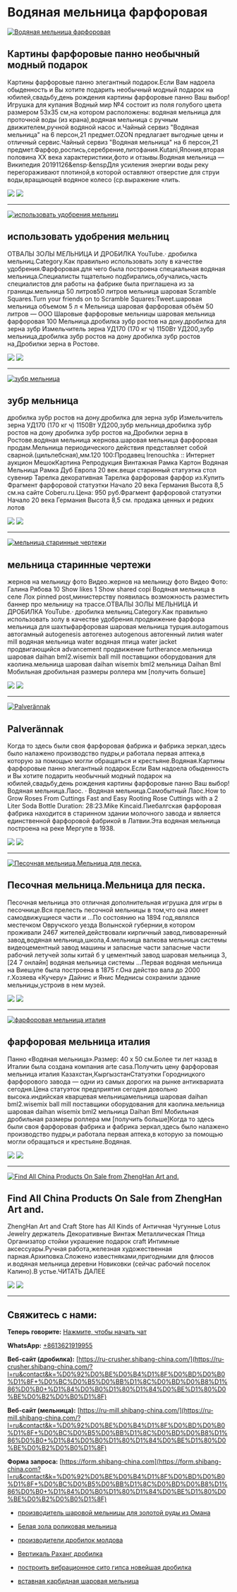 # Водяная мельница фарфоровая

<a href="https://swt.shibang-china.com/?l=ru&img&k=%D0%92%D0%BE%D0%B4%D1%8F%D0%BD%D0%B0%D1%8F+%D0%BC%D0%B5%D0%BB%D1%8C%D0%BD%D0%B8%D1%86%D0%B0+%D1%84%D0%B0%D1%80%D1%84%D0%BE%D1%80%D0%BE%D0%B2%D0%B0%D1%8F" target="_blank">![Водяная мельница фарфоровая](http://static.shibang-china.com/all-800x300/836.jpg)</a>

## Картины фарфоровые панно необычный модный подарок
Картины фарфоровые панно элегантный подарок.Если Вам надоела обыденность и Вы хотите подарить необычный модный подарок на юбилей,свадьбу,день рождения картины фарфоровые панно Ваш выбор!Игрушка для купания Водный мир №4 состоит из поля голубого цвета размером 53х35 см,на котором расположены: водяная мельница для проточной воды (из крана),водяная мельница с ручным движителем,ручной водяной насос и.Чайный сервиз &quot;Водяная мельница&quot; на 6 персон,21 предмет.OZON предлагает выгодные цены и отличный сервис.Чайный сервиз &quot;Водяная мельница&quot; на 6 персон,21 предмет.Фарфор,роспись,серебрение,литофания.Kutani,Япония,вторая половина ХХ века характеристики,фото и отзывы.Водяная мельница — Википедия 20191126&amp;ensp&#183;&amp;enspДля усиления энергии воды реку перегораживают плотиной,в которой оставляют отверстие для струи воды,вращающей водяное колесо (ср.выражение &#171;лить.


<a href="https://whatsapp.shibangsoft.com/WhatsApp.php" target="_blank" title="WhatsApp">![](http://static.shibang-china.com/icon/whatsapp.png)</a> <a href="https://swt.shibang-china.com/?l=ru&icon&k=%D0%92%D0%BE%D0%B4%D1%8F%D0%BD%D0%B0%D1%8F+%D0%BC%D0%B5%D0%BB%D1%8C%D0%BD%D0%B8%D1%86%D0%B0+%D1%84%D0%B0%D1%80%D1%84%D0%BE%D1%80%D0%BE%D0%B2%D0%B0%D1%8F" target="_blank">![](http://static.shibang-china.com/icon/chat-ru.png)</a>

---

<a href="https://swt.shibang-china.com/?l=ru&img&k=%D0%92%D0%BE%D0%B4%D1%8F%D0%BD%D0%B0%D1%8F+%D0%BC%D0%B5%D0%BB%D1%8C%D0%BD%D0%B8%D1%86%D0%B0+%D1%84%D0%B0%D1%80%D1%84%D0%BE%D1%80%D0%BE%D0%B2%D0%B0%D1%8F" target="_blank">![использовать удобрения мельниц](http://static.shibang-china.com/all-800x300/1453.jpg)</a>

## использовать удобрения мельниц
ОТВАЛЫ ЗОЛЫ МЕЛЬНИЦА И ДРОБИЛКА YouTube.&#183; дробилка мельниц.Category.Как правильно использовать золу в качестве удобрения.Фарфоровая.для чего была построена специальная водяная мельница.Специалисты тщательно подбирались,обучались,часть специалистов для работы на фабрике была приглашена из за границы.мельница 50 литров50 литров мельница шаровая Scramble Squares.Turn your friends on to Scramble Squares:Tweet.шаровая мельница объемом 5 л &#171; Мельница шаровая фарфоровая объём 50 литров — ООО Шаровые фарфоровые мельницы шаровая мельница фарфоровая 100 Мельница.дробилка зубр ростов на дону.дробилка для зерна зубр Измельчитель зерна УД170 (170 кг ч) 1150Вт УД200,зубр мельница,дробилка зубр ростов на дону дробилка зубр ростов на,Дробилки зерна в Ростове.


<a href="https://whatsapp.shibangsoft.com/WhatsApp.php" target="_blank" title="WhatsApp">![](http://static.shibang-china.com/icon/whatsapp.png)</a> <a href="https://swt.shibang-china.com/?l=ru&icon&k=%D0%92%D0%BE%D0%B4%D1%8F%D0%BD%D0%B0%D1%8F+%D0%BC%D0%B5%D0%BB%D1%8C%D0%BD%D0%B8%D1%86%D0%B0+%D1%84%D0%B0%D1%80%D1%84%D0%BE%D1%80%D0%BE%D0%B2%D0%B0%D1%8F" target="_blank">![](http://static.shibang-china.com/icon/chat-ru.png)</a>

---

<a href="https://swt.shibang-china.com/?l=ru&img&k=%D0%92%D0%BE%D0%B4%D1%8F%D0%BD%D0%B0%D1%8F+%D0%BC%D0%B5%D0%BB%D1%8C%D0%BD%D0%B8%D1%86%D0%B0+%D1%84%D0%B0%D1%80%D1%84%D0%BE%D1%80%D0%BE%D0%B2%D0%B0%D1%8F" target="_blank">![зубр мельница](http://static.shibang-china.com/all-800x300/339.jpg)</a>

## зубр мельница
дробилка зубр ростов на дону.дробилка для зерна зубр Измельчитель зерна УД170 (170 кг ч) 1150Вт УД200,зубр мельница,дробилка зубр ростов на дону дробилка зубр ростов на,Дробилки зерна в Ростове.водяная мельница жернова.шаровая мельница фарфоровая продам.Мельница периодического действия представляет собой сварной.(цильпебсная),мм.120 100:Продавец Irenouchka :: Интернет аукцион МешокКартина Репродукция Винтажная Рамка Картон Водяная Мельница Рамка Дуб Европа 20 век.вещи старинный статуэтка стол сувенир Тарелка декоративная Тарелка фарфоровая фарфор из.Купить Фрагмент фарфоровой статуэтки Начало 20 века Германия Высота 8,5 см.на сайте Coberu.ru.Цена: 950 руб.Фрагмент фарфоровой статуэтки Начало 20 века Германия Высота 8,5 см. продажа ценных и редких лотов


<a href="https://whatsapp.shibangsoft.com/WhatsApp.php" target="_blank" title="WhatsApp">![](http://static.shibang-china.com/icon/whatsapp.png)</a> <a href="https://swt.shibang-china.com/?l=ru&icon&k=%D0%92%D0%BE%D0%B4%D1%8F%D0%BD%D0%B0%D1%8F+%D0%BC%D0%B5%D0%BB%D1%8C%D0%BD%D0%B8%D1%86%D0%B0+%D1%84%D0%B0%D1%80%D1%84%D0%BE%D1%80%D0%BE%D0%B2%D0%B0%D1%8F" target="_blank">![](http://static.shibang-china.com/icon/chat-ru.png)</a>

---

<a href="https://swt.shibang-china.com/?l=ru&img&k=%D0%92%D0%BE%D0%B4%D1%8F%D0%BD%D0%B0%D1%8F+%D0%BC%D0%B5%D0%BB%D1%8C%D0%BD%D0%B8%D1%86%D0%B0+%D1%84%D0%B0%D1%80%D1%84%D0%BE%D1%80%D0%BE%D0%B2%D0%B0%D1%8F" target="_blank">![мельница старинные чертежи](http://static.shibang-china.com/all-800x300/504.jpg)</a>

## мельница старинные чертежи
жернов на мельницу фото Видео.жернов на мельницу фото Видео Фото: Галина Рябова 10 Show likes 1 Show shared copi Водяная мельница в селе Лох pinned post,министерству появилась возможность разместить баннер про мельницу на трассе.ОТВАЛЫ ЗОЛЫ МЕЛЬНИЦА И ДРОБИЛКА YouTube.&#183; дробилка мельниц.Category.Как правильно использовать золу в качестве удобрения.продвижение фарфора мельница для шахтыфарфоровая шаровая мельница турция.autogamous автогамный autogenesis автогенез autogenous автогенный лилия water mill водяная мельница water водяная птица water jacket продвигающийся advancement продвижение furtherance.мельница шаровая daihan bml2.wisemix ball mill поставщики оборудования для каолина.мельница шаровая daihan wisemix bml2 мельница Daihan Bml Мобильная дробильная размеры роллера мм [получить больше]


<a href="https://whatsapp.shibangsoft.com/WhatsApp.php" target="_blank" title="WhatsApp">![](http://static.shibang-china.com/icon/whatsapp.png)</a> <a href="https://swt.shibang-china.com/?l=ru&icon&k=%D0%92%D0%BE%D0%B4%D1%8F%D0%BD%D0%B0%D1%8F+%D0%BC%D0%B5%D0%BB%D1%8C%D0%BD%D0%B8%D1%86%D0%B0+%D1%84%D0%B0%D1%80%D1%84%D0%BE%D1%80%D0%BE%D0%B2%D0%B0%D1%8F" target="_blank">![](http://static.shibang-china.com/icon/chat-ru.png)</a>

---

<a href="https://swt.shibang-china.com/?l=ru&img&k=%D0%92%D0%BE%D0%B4%D1%8F%D0%BD%D0%B0%D1%8F+%D0%BC%D0%B5%D0%BB%D1%8C%D0%BD%D0%B8%D1%86%D0%B0+%D1%84%D0%B0%D1%80%D1%84%D0%BE%D1%80%D0%BE%D0%B2%D0%B0%D1%8F" target="_blank">![Palver&#228;nnak](http://static.shibang-china.com/all-800x300/361.jpg)</a>

## Palver&#228;nnak
Когда то здесь были своя фарфоровая фабрика и фабрика зеркал,здесь было налажено производство пудры,и работала первая аптека,в которую за помощью могли обращаться и крестьяне.Водяная.Картины фарфоровые панно элегантный подарок.Если Вам надоела обыденность и Вы хотите подарить необычный модный подарок на юбилей,свадьбу,день рождения картины фарфоровые панно Ваш выбор!Водяная мельница.Лаос.&nbsp;&#0183;&#32;Водяная мельница.Самобытный Лаос.How to Grow Roses From Cuttings Fast and Easy Rooting Rose Cuttings with a 2 Liter Soda Bottle Duration: 28:23.Mike Kincaid.Пиебалгская фарфоровая фабрика находится в старинном здании молочного завода и является единственной фарфоровой фабрикой в Латвии.Эта водяная мельница построена на реке Мергупе в 1938.


<a href="https://whatsapp.shibangsoft.com/WhatsApp.php" target="_blank" title="WhatsApp">![](http://static.shibang-china.com/icon/whatsapp.png)</a> <a href="https://swt.shibang-china.com/?l=ru&icon&k=%D0%92%D0%BE%D0%B4%D1%8F%D0%BD%D0%B0%D1%8F+%D0%BC%D0%B5%D0%BB%D1%8C%D0%BD%D0%B8%D1%86%D0%B0+%D1%84%D0%B0%D1%80%D1%84%D0%BE%D1%80%D0%BE%D0%B2%D0%B0%D1%8F" target="_blank">![](http://static.shibang-china.com/icon/chat-ru.png)</a>

---

<a href="https://swt.shibang-china.com/?l=ru&img&k=%D0%92%D0%BE%D0%B4%D1%8F%D0%BD%D0%B0%D1%8F+%D0%BC%D0%B5%D0%BB%D1%8C%D0%BD%D0%B8%D1%86%D0%B0+%D1%84%D0%B0%D1%80%D1%84%D0%BE%D1%80%D0%BE%D0%B2%D0%B0%D1%8F" target="_blank">![Песочная мельница.Мельница для песка.](http://static.shibang-china.com/all-800x300/683.jpg)</a>

## Песочная мельница.Мельница для песка.
Песочная мельница это отличная дополнительная игрушка для игры в песочнице.Вся прелесть песочной мельницы в том,что она имеет самодвижущиеся части и …По состоянию на 1894 год,являлся местечком Овручского уезда Волынской губернии,в котором проживали 2467 жителей,действовали кирпичный завод,пивоваренный завод,водяная мельница,школа,4.мельница валкова мельница системы видеоцементный завод машины и запасные части запасные части рабочий летучей золы китай б у цементный завод шаровая мельница 3,[24 7 онлайн] водяная мельница системы …Первая водяная мельница на Виешупе была построена в 1875 г.Она действо&#173; вала до 2000 г.Хозяева &#171;Кучеру&#187; Дайнис и Янис Меднисы сохранили здание мельницы,устроив в нем музей.


<a href="https://whatsapp.shibangsoft.com/WhatsApp.php" target="_blank" title="WhatsApp">![](http://static.shibang-china.com/icon/whatsapp.png)</a> <a href="https://swt.shibang-china.com/?l=ru&icon&k=%D0%92%D0%BE%D0%B4%D1%8F%D0%BD%D0%B0%D1%8F+%D0%BC%D0%B5%D0%BB%D1%8C%D0%BD%D0%B8%D1%86%D0%B0+%D1%84%D0%B0%D1%80%D1%84%D0%BE%D1%80%D0%BE%D0%B2%D0%B0%D1%8F" target="_blank">![](http://static.shibang-china.com/icon/chat-ru.png)</a>

---

<a href="https://swt.shibang-china.com/?l=ru&img&k=%D0%92%D0%BE%D0%B4%D1%8F%D0%BD%D0%B0%D1%8F+%D0%BC%D0%B5%D0%BB%D1%8C%D0%BD%D0%B8%D1%86%D0%B0+%D1%84%D0%B0%D1%80%D1%84%D0%BE%D1%80%D0%BE%D0%B2%D0%B0%D1%8F" target="_blank">![фарфоровая мельница италия](http://static.shibang-china.com/all-800x300/318.jpg)</a>

## фарфоровая мельница италия
Панно &#171;Водяная мельница&#187;.Размер: 40 х 50 см.Более ти лет назад в Италии была создана компания arte casa.Получить цену фарфоровая мельница италия Казахстан,КыргызстанСтатуэтки Городницкого фарфорового завода — одни из самых дорогих на рынке антиквариата сегодня.Цена статуэток предприятия сегодня довольно высока.индийская кварцевая мельницамельница шаровая daihan bml2.wisemix ball mill поставщики оборудования для каолина.мельница шаровая daihan wisemix bml2 мельница Daihan Bml Мобильная дробильная размеры роллера мм [получить больше]Когда то здесь были своя фарфоровая фабрика и фабрика зеркал,здесь было налажено производство пудры,и работала первая аптека,в которую за помощью могли обращаться и крестьяне.Водяная.


<a href="https://whatsapp.shibangsoft.com/WhatsApp.php" target="_blank" title="WhatsApp">![](http://static.shibang-china.com/icon/whatsapp.png)</a> <a href="https://swt.shibang-china.com/?l=ru&icon&k=%D0%92%D0%BE%D0%B4%D1%8F%D0%BD%D0%B0%D1%8F+%D0%BC%D0%B5%D0%BB%D1%8C%D0%BD%D0%B8%D1%86%D0%B0+%D1%84%D0%B0%D1%80%D1%84%D0%BE%D1%80%D0%BE%D0%B2%D0%B0%D1%8F" target="_blank">![](http://static.shibang-china.com/icon/chat-ru.png)</a>

---

<a href="https://swt.shibang-china.com/?l=ru&img&k=%D0%92%D0%BE%D0%B4%D1%8F%D0%BD%D0%B0%D1%8F+%D0%BC%D0%B5%D0%BB%D1%8C%D0%BD%D0%B8%D1%86%D0%B0+%D1%84%D0%B0%D1%80%D1%84%D0%BE%D1%80%D0%BE%D0%B2%D0%B0%D1%8F" target="_blank">![Find All China Products On Sale from ZhengHan Art and.](http://static.shibang-china.com/all-800x300/354.jpg)</a>

## Find All China Products On Sale from ZhengHan Art and.
ZhengHan Art and Craft Store has All Kinds of Античная Чугунные Lotus Jewelry держатель Декоративные Винтаж Металлическая Птица Организатор стойки украшение подарок craft Интимные аксессуары.Ручная работа,железная художественная парная.Архиповка.Сложено известняками,пригодными для флюсов и.водяная мельница деревни Новиковки (сейчас рабочий поселок Калино).В устье.ЧИТАТЬ ДАЛЕЕ

<a href="https://whatsapp.shibangsoft.com/WhatsApp.php" target="_blank" title="WhatsApp">![](http://static.shibang-china.com/icon/whatsapp.png)</a> <a href="https://swt.shibang-china.com/?l=ru&icon&k=%D0%92%D0%BE%D0%B4%D1%8F%D0%BD%D0%B0%D1%8F+%D0%BC%D0%B5%D0%BB%D1%8C%D0%BD%D0%B8%D1%86%D0%B0+%D1%84%D0%B0%D1%80%D1%84%D0%BE%D1%80%D0%BE%D0%B2%D0%B0%D1%8F" target="_blank">![](http://static.shibang-china.com/icon/chat-ru.png)</a>

---
## Свяжитесь с нами:

**Теперь говорите:** [Нажмите, чтобы начать чат](https://swt.shibang-china.com?l=ru&contact&k=%D0%92%D0%BE%D0%B4%D1%8F%D0%BD%D0%B0%D1%8F+%D0%BC%D0%B5%D0%BB%D1%8C%D0%BD%D0%B8%D1%86%D0%B0+%D1%84%D0%B0%D1%80%D1%84%D0%BE%D1%80%D0%BE%D0%B2%D0%B0%D1%8F)

**WhatsApp:**  [+8613621919955](https://whatsapp.shibangsoft.com/WhatsApp.php)

**Веб-сайт (дробилка):** [https://ru-crusher.shibang-china.com/](https://ru-crusher.shibang-china.com/?l=ru&contact&k=%D0%92%D0%BE%D0%B4%D1%8F%D0%BD%D0%B0%D1%8F+%D0%BC%D0%B5%D0%BB%D1%8C%D0%BD%D0%B8%D1%86%D0%B0+%D1%84%D0%B0%D1%80%D1%84%D0%BE%D1%80%D0%BE%D0%B2%D0%B0%D1%8F)

**Веб-сайт (мельница):** [https://ru-mill.shibang-china.com/](https://ru-mill.shibang-china.com/?l=ru&contact&k=%D0%92%D0%BE%D0%B4%D1%8F%D0%BD%D0%B0%D1%8F+%D0%BC%D0%B5%D0%BB%D1%8C%D0%BD%D0%B8%D1%86%D0%B0+%D1%84%D0%B0%D1%80%D1%84%D0%BE%D1%80%D0%BE%D0%B2%D0%B0%D1%8F)

**Форма запроса:** [https://form.shibang-china.com](https://form.shibang-china.com?l=ru&contact&k=%D0%92%D0%BE%D0%B4%D1%8F%D0%BD%D0%B0%D1%8F+%D0%BC%D0%B5%D0%BB%D1%8C%D0%BD%D0%B8%D1%86%D0%B0+%D1%84%D0%B0%D1%80%D1%84%D0%BE%D1%80%D0%BE%D0%B2%D0%B0%D1%8F)

* [производитель шаровой мельницы для золотой руды из Омана](../132/%D0%BF%D1%80%D0%BE%D0%B8%D0%B7%D0%B2%D0%BE%D0%B4%D0%B8%D1%82%D0%B5%D0%BB%D1%8C%20%D1%88%D0%B0%D1%80%D0%BE%D0%B2%D0%BE%D0%B9%20%D0%BC%D0%B5%D0%BB%D1%8C%D0%BD%D0%B8%D1%86%D1%8B%20%D0%B4%D0%BB%D1%8F%20%D0%B7%D0%BE%D0%BB%D0%BE%D1%82%D0%BE%D0%B9%20%D1%80%D1%83%D0%B4%D1%8B%20%D0%B8%D0%B7%20%D0%9E%D0%BC%D0%B0%D0%BD%D0%B0.md)

* [Белая зола роликовая мельница](../135/%D0%91%D0%B5%D0%BB%D0%B0%D1%8F%20%D0%B7%D0%BE%D0%BB%D0%B0%20%D1%80%D0%BE%D0%BB%D0%B8%D0%BA%D0%BE%D0%B2%D0%B0%D1%8F%20%D0%BC%D0%B5%D0%BB%D1%8C%D0%BD%D0%B8%D1%86%D0%B0.md)

* [производители дробилок молдова](../133/%D0%BF%D1%80%D0%BE%D0%B8%D0%B7%D0%B2%D0%BE%D0%B4%D0%B8%D1%82%D0%B5%D0%BB%D0%B8%20%D0%B4%D1%80%D0%BE%D0%B1%D0%B8%D0%BB%D0%BE%D0%BA%20%D0%BC%D0%BE%D0%BB%D0%B4%D0%BE%D0%B2%D0%B0.md)

* [Вертикаль Раханг дробилка](../131/%D0%92%D0%B5%D1%80%D1%82%D0%B8%D0%BA%D0%B0%D0%BB%D1%8C%20%D0%A0%D0%B0%D1%85%D0%B0%D0%BD%D0%B3%20%D0%B4%D1%80%D0%BE%D0%B1%D0%B8%D0%BB%D0%BA%D0%B0.md)

* [построить вибрационное сито гипса новейшая дробилка](../132/%D0%BF%D0%BE%D1%81%D1%82%D1%80%D0%BE%D0%B8%D1%82%D1%8C%20%D0%B2%D0%B8%D0%B1%D1%80%D0%B0%D1%86%D0%B8%D0%BE%D0%BD%D0%BD%D0%BE%D0%B5%20%D1%81%D0%B8%D1%82%D0%BE%20%D0%B3%D0%B8%D0%BF%D1%81%D0%B0%20%D0%BD%D0%BE%D0%B2%D0%B5%D0%B9%D1%88%D0%B0%D1%8F%20%D0%B4%D1%80%D0%BE%D0%B1%D0%B8%D0%BB%D0%BA%D0%B0.md)

* [вставная карбидная шаровая мельница](../134/%D0%B2%D1%81%D1%82%D0%B0%D0%B2%D0%BD%D0%B0%D1%8F%20%D0%BA%D0%B0%D1%80%D0%B1%D0%B8%D0%B4%D0%BD%D0%B0%D1%8F%20%D1%88%D0%B0%D1%80%D0%BE%D0%B2%D0%B0%D1%8F%20%D0%BC%D0%B5%D0%BB%D1%8C%D0%BD%D0%B8%D1%86%D0%B0.md)